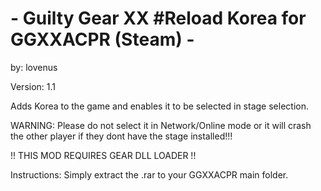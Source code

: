 # - Guilty Gear XX #Reload Korea for GGXXACPR (Steam) -
by: lovenus

Version: 1.1

Adds Korea to the game and enables it to be selected in stage selection.

WARNING: Please do not select it in Network/Online mode 
or it will crash the other player if they dont have the stage installed!!!

!! THIS MOD REQUIRES GEAR DLL LOADER !!

Instructions:
Simply extract the .rar to your GGXXACPR main folder.
